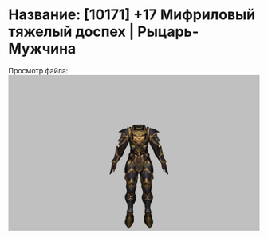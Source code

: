 # Название: [10171] +17 Мифриловый тяжелый доспех | Рыцарь-Мужчина

Просмотр файла:
![p000021.png](p000021.png)